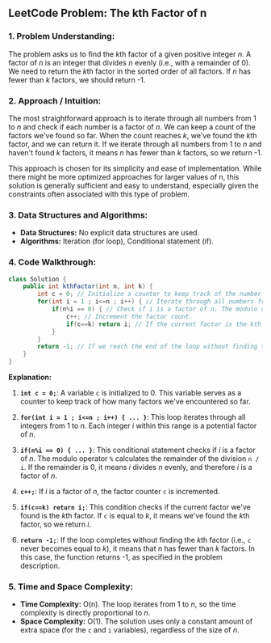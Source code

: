 ## LeetCode Problem: The kth Factor of n

### 1. Problem Understanding:

The problem asks us to find the *k*th factor of a given positive integer *n*. A factor of *n* is an integer that divides *n* evenly (i.e., with a remainder of 0). We need to return the *k*th factor in the sorted order of all factors. If *n* has fewer than *k* factors, we should return -1.

### 2. Approach / Intuition:

The most straightforward approach is to iterate through all numbers from 1 to *n* and check if each number is a factor of *n*. We can keep a count of the factors we've found so far.  When the count reaches *k*, we've found the *k*th factor, and we can return it. If we iterate through all numbers from 1 to *n* and haven't found *k* factors, it means *n* has fewer than *k* factors, so we return -1.

This approach is chosen for its simplicity and ease of implementation. While there might be more optimized approaches for larger values of n, this solution is generally sufficient and easy to understand, especially given the constraints often associated with this type of problem.

### 3. Data Structures and Algorithms:

*   **Data Structures:** No explicit data structures are used.
*   **Algorithms:** Iteration (for loop), Conditional statement (if).

### 4. Code Walkthrough:

```java
class Solution {
    public int kthFactor(int n, int k) {
        int c = 0; // Initialize a counter to keep track of the number of factors found.
        for(int i = 1 ; i<=n ; i++) { // Iterate through all numbers from 1 to n (inclusive).
            if(n%i == 0) { // Check if i is a factor of n. The modulo operator (%) returns the remainder of the division. If the remainder is 0, then i is a factor of n.
                c++; // Increment the factor count.
                if(c==k) return i; // If the current factor is the kth factor, return it.
            }
        }
        return -1; // If we reach the end of the loop without finding the kth factor, it means n has fewer than k factors, so return -1.
    }
}
```

**Explanation:**

1.  **`int c = 0;`**:  A variable `c` is initialized to 0. This variable serves as a counter to keep track of how many factors we've encountered so far.

2.  **`for(int i = 1 ; i<=n ; i++) { ... }`**: This loop iterates through all integers from 1 to *n*.  Each integer *i* within this range is a potential factor of *n*.

3.  **`if(n%i == 0) { ... }`**: This conditional statement checks if *i* is a factor of *n*. The modulo operator `%` calculates the remainder of the division `n / i`.  If the remainder is 0, it means *i* divides *n* evenly, and therefore *i* is a factor of *n*.

4.  **`c++;`**: If *i* is a factor of *n*, the factor counter `c` is incremented.

5.  **`if(c==k) return i;`**: This condition checks if the current factor we've found is the *k*th factor. If `c` is equal to *k*, it means we've found the *k*th factor, so we return *i*.

6.  **`return -1;`**:  If the loop completes without finding the *k*th factor (i.e., `c` never becomes equal to *k*), it means that *n* has fewer than *k* factors. In this case, the function returns -1, as specified in the problem description.

### 5. Time and Space Complexity:

*   **Time Complexity:** O(n). The loop iterates from 1 to *n*, so the time complexity is directly proportional to *n*.
*   **Space Complexity:** O(1). The solution uses only a constant amount of extra space (for the `c` and `i` variables), regardless of the size of *n*.
